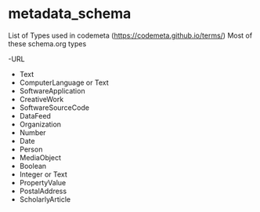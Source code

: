 # metadata_schema

List of Types used in codemeta (https://codemeta.github.io/terms/)
Most of these schema.org types

-URL
- Text
- ComputerLanguage or Text
- SoftwareApplication
- CreativeWork
- SoftwareSourceCode
- DataFeed
- Organization
- Number
- Date
- Person
- MediaObject
- Boolean
- Integer or Text
- PropertyValue
- PostalAddress
- ScholarlyArticle
